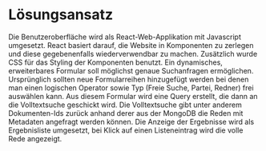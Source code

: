# Lösungsansatz
Die Benutzeroberfläche wird als React-Web-Applikation mit Javascript umgesetzt. React basiert darauf, die Website in Komponenten zu zerlegen und diese gegebenenfalls wiederverwendbar zu machen. Zusätzlich wurde CSS für das Styling der Komponenten benutzt. Ein dynamisches, erweiterbares Formular soll möglichst genaue Suchanfragen ermöglichen. Ursprünglich sollten neue Formularreihen hinzugefügt werden bei denen man einen logischen Operator sowie Typ (Freie Suche, Partei, Redner) frei auswählen kann. Aus diesem Formular wird eine Query erstellt, die dann an die Volltextsuche geschickt wird. Die Volltextsuche gibt unter anderem Dokumenten-Ids zurück anhand derer aus der MongoDB die Reden mit Metadaten angefragt werden können. Die Anzeige der Ergebnisse wird als Ergebnisliste umgesetzt, bei Klick auf einen Listeneintrag wird die volle Rede angezeigt.<br>